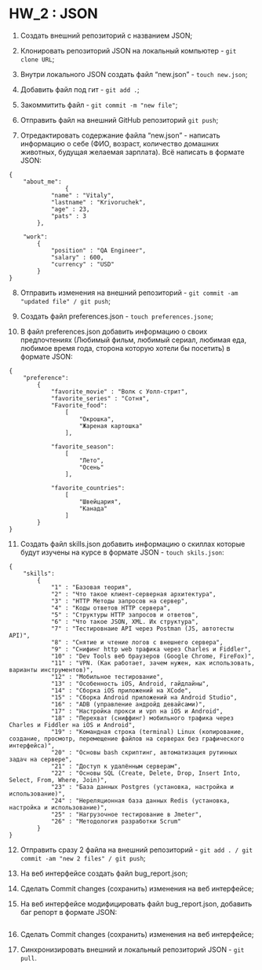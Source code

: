 # HW_2 : JSON

1. Создать внешний репозиторий c названием JSON;

2. Клонировать репозиторий JSON на локальный компьютер - `git clone URL`;
 
3. Внутри локального JSON создать файл “new.json” - `touch new.json`;
 
4. Добавить файл под гит - `git add .`; 
 
5. Закоммитить файл - `git commit -m "new file"`;
 
6. Отправить файл на внешний GitHub репозиторий `git push`;
 
7. Отредактировать содержание файла “new.json” - написать информацию о себе (ФИО, возраст, 
    количество домашних животных, будущая желаемая зарплата). Всё написать в формате JSON:

```
{
    "about_me":
                {
		    "name" : "Vitaly",
		    "lastname" : "Krivoruchek",
		    "age" : 23,
		    "pats" : 3
		},

	"work":
		{
		    "position" : "QA Engineer",
		    "salary" : 600,
		    "currency" : "USD"
		}		
}	
```

8. Отправить изменения на внешний репозиторий - `git commit -am "updated file" / git push`;
 
9. Создать файл preferences.json - `touch preferences.jsone`;
 
10. В файл preferences.json добавить информацию о своих предпочтениях (Любимый фильм, любимый сериал, любимая еда, любимое время года, сторона которую хотели бы посетить) в формате JSON:

```
{
    "preference":
        {
            "favorite_movie" : "Волк с Уолл-стрит",
            "favorite_series" : "Сотня",
            "Favorite_food":
                [
                    "Окрошка",
                    "Жареная картошка"
                ],

            "favorite_season":
                [
                    "Лето",
                    "Осень"
                ],

            "favorite_countries":
                [
                    "Швейцария",
                    "Канада"
                ]
        }
}
```
 
11. Создать файл skills.json добавить информацию о скиллах которые будут изучены на курсе в формате JSON - `touch skils.json`:

```
{
    "skills":
        {
            "1" : "Базовая теория",
            "2" : "Что такое клиент-серверная архитектура",
            "3" : "HTTP Методы запросов на сервер",
            "4" : "Коды ответов HTTP сервера",
            "5" : "Структуры HTTP запросов и ответов",
            "6" : "Что такое JSON, XML. Их структура",
            "7" : "Тестировнаие API через Postman (JS, автотесты API)",
            "8" : "Снятие и чтение логов с внешнего сервера",
            "9" : "Снифинг http web трафика через Charles и Fiddler",
            "10" : "Dev Tools веб браузеров (Google Chrome, FireFox)",
            "11" : "VPN. (Как работает, зачем нужен, как использовать, варианты инструментов)",
            "12" : "Мобильное тестирование",
            "13" : "Особенность iOS, Android, гайдлайны",
            "14" : "Сборка iOS приложений на XCode",
            "15" : "Сборка Android приложений на Android Studio",
            "16" : "ADB (управление андройд девайсами)",
            "17" : "Настройка прокси и vpn на iOS и Android",
            "18" : "Перехват (сниффинг) мобильного трафика через Charles и Fiddler на iOS и Android",
            "19" : "Командная строка (terminal) Linux (копирование, создание, просмотр, перемещение файлов на серверах без графического интерфейса)",
            "20" : "Основы bash скриптинг, автоматизация рутинных задач на сервере",
            "21" : "Доступ к удалённым серверам",
            "22" : "Основы SQL (Create, Delete, Drop, Insert Into, Select, From, Where, Join)",
            "23" : "База данных Postgres (установка, настройка и использование)",
            "24" : "Нереляционная база данных Redis (установка, настройка и использование)",
            "25" : "Нагрузочное тестирование в Jmeter",
            "26" : "Методология разработки Scrum"
        }
}
```

12. Отправить сразу 2 файла на внешний репозиторий - `git add . / git commit -am "new 2 files" / git push`;
 
13. На веб интерфейсе создать файл bug_report.json;
 
14. Сделать Commit changes (сохранить) изменения на веб интерфейсе;
 
15. На веб интерфейсе модифицировать файл bug_report.json, добавить баг репорт в формате JSON:

```

```
 
16. Сделать Commit changes (сохранить) изменения на веб интерфейсе;
 
27. Синхронизировать внешний и локальный репозиторий JSON - `git pull`.
